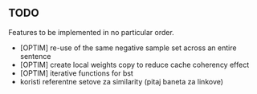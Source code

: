 ## TODO

Features to be implemented in no particular order.

* [OPTIM] re-use of the same negative sample set across an entire sentence
* [OPTIM] create local weights copy to reduce cache coherency effect
* [OPTIM] iterative functions for bst
* koristi referentne setove za similarity (pitaj baneta za linkove)

